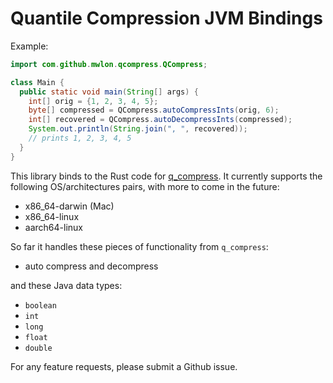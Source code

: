 # Quantile Compression JVM Bindings

Example:

```java
import com.github.mwlon.qcompress.QCompress;

class Main {
  public static void main(String[] args) {
    int[] orig = {1, 2, 3, 4, 5};
    byte[] compressed = QCompress.autoCompressInts(orig, 6);
    int[] recovered = QCompress.autoDecompressInts(compressed);
    System.out.println(String.join(", ", recovered));
    // prints 1, 2, 3, 4, 5
  }
}
```

This library binds to the Rust code for
[q_compress](https://github.com/mwlon/quantile-compression).
It currently supports the following OS/architectures pairs, with more
to come in the future:
* x86_64-darwin (Mac)
* x86_64-linux
* aarch64-linux

So far it handles these pieces of functionality from `q_compress`:
* auto compress and decompress

and these Java data types:
* `boolean`
* `int`
* `long`
* `float`
* `double`

For any feature requests, please submit a Github issue.
